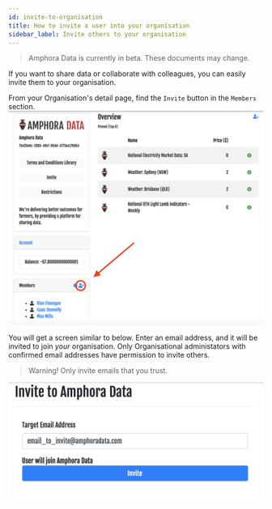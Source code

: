 ```yaml
---
id: invite-to-organisation
title: How to invite a user into your organisation
sidebar_label: Invite others to your organisation
---
```


> Amphora Data is currently in beta. These documents may change.

If you want to share data or collaborate with colleagues, you can easily invite them to your organisation. 

From your Organisation's detail page, find the `Invite` button in the `Members` section.
![Invite button in Organisation home screen, Screenshot](/docs/assets/screenshots/organisation_add_member.png)


You will get a screen similar to below. Enter an email address, and it will be invited to join *your* organisation. Only Organisational administators with confirmed email addresses have permission to invite others.

> Warning! Only invite emails that you trust.

![Invite colleagues, Screenshot](/docs/assets/screenshots/InviteToOrganisation.png)